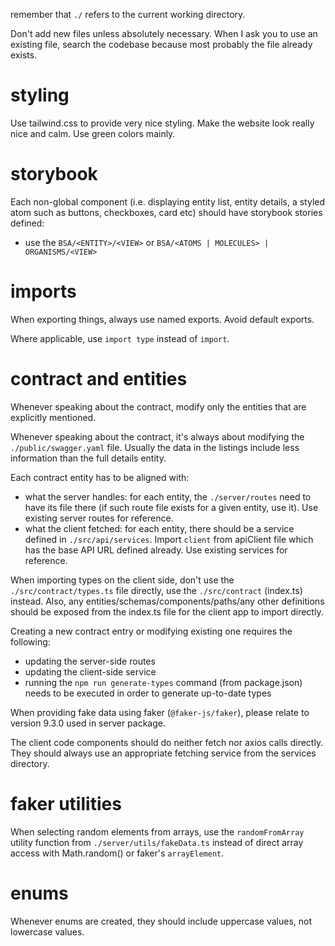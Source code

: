 remember that `./` refers to the current working directory.

Don't add new files unless absolutely necessary. When I ask you to use an existing file, search the codebase because most probably the file already exists.

# styling

Use tailwind.css to provide very nice styling. Make the website look really nice and calm. Use green colors mainly.

# storybook

Each non-global component (i.e. displaying entity list, entity details, a styled atom such as buttons, checkboxes, card etc) should have storybook stories defined:
- use the `BSA/<ENTITY>/<VIEW>` or `BSA/<ATOMS | MOLECULES> | ORGANISMS/<VIEW>`

# imports

When exporting things, always use named exports. Avoid default exports.

Where applicable, use `import type` instead of `import`.

# contract and entities

Whenever speaking about the contract, modify only the entities that are explicitly mentioned.

Whenever speaking about the contract, it's always about modifying the `./public/swagger.yaml` file. Usually the data in the listings include less information than the full details entity.

Each contract entity has to be aligned with:
- what the server handles: for each entity, the `./server/routes` need to have its file there (if such route file exists for a given entity, use it). Use existing server routes for reference.
- what the client fetched: for each entity, there should be a service defined in `./src/api/services`. Import `client` from apiClient file which has the base API URL defined already. Use existing services for reference.

When importing types on the client side, don't use the `./src/contract/types.ts` file directly, use the `./src/contract` (index.ts) instead. Also, any entities/schemas/components/paths/any other definitions should be exposed from the index.ts file for the client app to import directly.

Creating a new contract entry or modifying existing one requires the following:
- updating the server-side routes
- updating the client-side service
- running the `npm run generate-types` command (from package.json) needs to be executed in order to generate up-to-date types

When providing fake data using faker (`@faker-js/faker`), please relate to version 9.3.0 used in server package.

The client code components should do neither fetch nor axios calls directly. They should always use an appropriate fetching service from the services directory.

# faker utilities

When selecting random elements from arrays, use the `randomFromArray` utility function from `./server/utils/fakeData.ts` instead of direct array access with Math.random() or faker's `arrayElement`.

# enums

Whenever enums are created, they should include uppercase values, not lowercase values.
